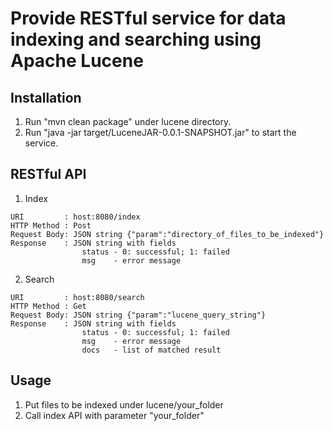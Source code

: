 # Provide RESTful service for data indexing and searching using Apache Lucene

## Installation

1. Run "mvn clean package" under lucene directory.
2. Run "java -jar target/LuceneJAR-0.0.1-SNAPSHOT.jar" to start the service.

## RESTful API

1. Index
```
URI         : host:8080/index
HTTP Method : Post
Request Body: JSON string {"param":"directory_of_files_to_be_indexed"}
Response    : JSON string with fields
                status - 0: successful; 1: failed
                msg    - error message
```

2. Search
```
URI         : host:8080/search
HTTP Method : Get
Request Body: JSON string {"param":"lucene_query_string"}
Response    : JSON string with fields
                status - 0: successful; 1: failed
                msg    - error message
                docs   - list of matched result
```

## Usage

1. Put files to be indexed under lucene/your_folder
2. Call index API with parameter "your_folder"
